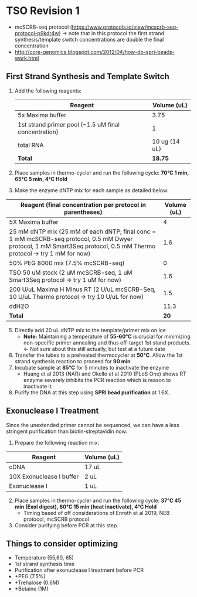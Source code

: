 # TSO Revision 1

- mcSCRB-seq protocol (https://www.protocols.io/view/mcscrb-seq-protocol-p9kdr4w) -> note that in this protocol the first strand synthesis/template switch concentrations are double the final concentration
- http://core-genomics.blogspot.com/2012/04/how-do-spri-beads-work.html

## First Strand Synthesis and Template Switch

1. Add the following reagents:

   | Reagent                                              | Volume (uL)   |
   | ---------------------------------------------------- | ------------- |
   | 5x Maxima buffer                                     | 3.75          |
   | 1st strand primer pool (~1.5 uM final concentration) | 1             |
   | total RNA                                            | 10 ug (14 uL) |
   | **Total**                                            | **18.75**     |

2. Place samples in thermo-cycler and run the following cycle:  **70°C 1 min, 65°C 5 min, 4°C Hold**

3. Make the enzyme dNTP mix for each sample as detailed below:

| Reagent (final concentration per protocol in parentheses)    | Volume (uL) |
| ------------------------------------------------------------ | ----------- |
| 5X Maxima buffer                                             | 4           |
| 25 mM dNTP mix (25 mM of each dNTP; final conc = 1 mM mcSCRB-seq protocol, 0.5 mM Dwyer protocol, 1 mM Smart3Seq protocol, 0.5 mM Thermo protocol -> try 1 mM for now) | 1.6         |
| 50% PEG 8000 mix (7.5% mcSCRB-seq)                           | 0           |
| TSO 50 uM stock (2 uM mcSCRB-seq, 1 uM Smart3Seq protocol -> try 1 uM for now) | 1.6         |
| 200 U/uL Maxima H Minus RT (2 U/uL mcSCRB-Seq, 10 U/uL Thermo protocol -> try 10 U/uL for now) | 1.5         |
| ddH2O                                                        | 11.3        |
| **Total**                                                    | **20**      |

5. Directly add 20 uL dNTP mix to the template/primer mix on ice
   - **Note:** Maintaining a temperature of **55-60°C** is crucial for minimizing non-specific primer annealing and thus off-target 1st stand products. <- Not sure about this still actually, but test at a future date
6. Transfer the tubes to a preheated thermocycler at **50°C**. Allow the 1st strand synthesis reaction to proceed for **90 min**
7. Incubate sample at **85°C** for 5 minutes to inactivate the enzyme
   - Huang et al 2013 (NAR) and Okello et al 2010 (PLoS One) shows RT enzyme severely inhibits the PCR reaction which is reason to inactivate it
4. Purify the DNA at this step using **SPRI bead purification** at 1.6X.

## Exonuclease I Treatment

Since the unextended primer cannot be sequenced, we can have a less stringent purification than biotin-streptavidin now.

1. Prepare the following reaction mix:

| Reagent                  | Volume (uL) |
| ------------------------ | ----------- |
| cDNA                     | 17 uL       |
| 10X Exonuclease I buffer | 2 uL        |
| Exonuclease I            | 1 uL        |

2. Place samples in thermo-cycler and run the following cycle: **37°C 45 min (ExoI digest), 80°C 15 min (heat inactivate), 4°C Hold**
   - Timing based of off considerations of Enroth et al 2019, NEB protocol, mcSCRB protocol
3. Consider purifying before PCR at this step.

## Things to consider optimizing

- Temperature (55,60, 65)
- 1st strand synthesis time
- Purification after exonuclease I treatment before PCR
- +PEG (7.5%)
- +Trehalose (0.6M)
- +Betaine (1M)